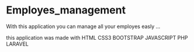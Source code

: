 # Employes_management
With this application you can manage all your employes easly ...



this application was made with HTML CSS3 BOOTSTRAP JAVASCRIPT PHP LARAVEL 
